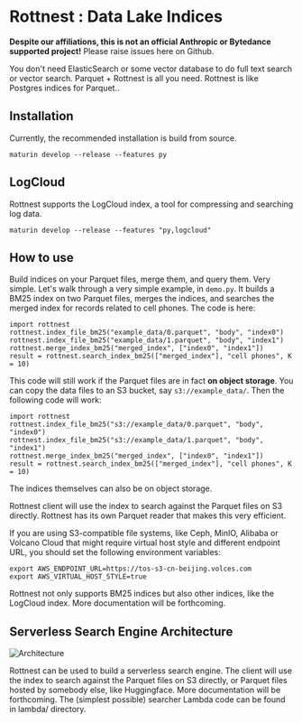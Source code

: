 # Rottnest : Data Lake Indices

**Despite our affiliations, this is not an official Anthropic or Bytedance supported project!** Please raise issues here on Github.

You don't need ElasticSearch or some vector database to do full text search or vector search. Parquet + Rottnest is all you need. Rottnest is like Postgres indices for Parquet..

## Installation

Currently, the recommended installation is build from source.
```
maturin develop --release --features py
```

## LogCloud
Rottnest supports the LogCloud index, a tool for compressing and searching log data.
```
maturin develop --release --features "py,logcloud"
```

## How to use

Build indices on your Parquet files, merge them, and query them. Very simple. Let's walk through a very simple example, in `demo.py`. It builds a BM25 index on two Parquet files, merges the indices, and searches the merged index for records related to cell phones. The code is here:

```
import rottnest
rottnest.index_file_bm25("example_data/0.parquet", "body", "index0")
rottnest.index_file_bm25("example_data/1.parquet", "body", "index1")
rottnest.merge_index_bm25("merged_index", ["index0", "index1"])
result = rottnest.search_index_bm25(["merged_index"], "cell phones", K = 10)
```

This code will still work if the Parquet files are in fact **on object storage**. You can copy the data files to an S3 bucket, say `s3://example_data/`. Then the following code will work:

```
import rottnest
rottnest.index_file_bm25("s3://example_data/0.parquet", "body", "index0")
rottnest.index_file_bm25("s3://example_data/1.parquet", "body", "index1")
rottnest.merge_index_bm25("merged_index", ["index0", "index1"])
result = rottnest.search_index_bm25(["merged_index"], "cell phones", K = 10)
```

The indices themselves can also be on object storage. 

Rottnest client will use the index to search against the Parquet files on S3 directly. Rottnest has its own Parquet reader that makes this very efficient.

If you are using S3-compatible file systems, like Ceph, MinIO, Alibaba or Volcano Cloud that might require virtual host style and different endpoint URL, you should set the following environment variables:

```
export AWS_ENDPOINT_URL=https://tos-s3-cn-beijing.volces.com
export AWS_VIRTUAL_HOST_STYLE=true
```

Rottnest not only supports BM25 indices but also other indices, like the LogCloud index. More documentation will be forthcoming.

## Serverless Search Engine Architecture

![Architecture](assets/arch.png)

Rottnest can be used to build a serverless search engine. The client will use the index to search against the Parquet files on S3 directly, or Parquet files hosted by somebody else, like Huggingface. More documentation will be forthcoming. The (simplest possible) searcher Lambda code can be found in lambda/ directory.
